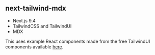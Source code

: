 ## next-tailwind-mdx

 * Next.js 9.4
 * TailwindCSS and TailwindUI
 * MDX

This uses example React components made from the free TailwindUI components available [here](https://tailwindui.com/preview).
